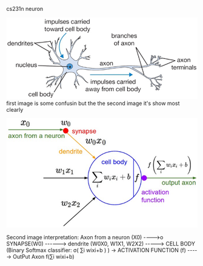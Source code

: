 cs231n neuron 

![neuron.png](neuron.png)
first image is some confusin but the the second image it's show most clearly


 
![](neuron_model.jpeg)

Second image interpretation: Axon from a neuron (X0) ---->o SYNAPSE(W0) ------> dendrite (W0X0, W1X1, W2X2) -----> CELL BODY (Binary Softmax classifier: σ( ∑i wixi+b ) ) -> ACTIVATION FUNCTION (f) -----> OutPut Axon f(∑i wixi+b)
